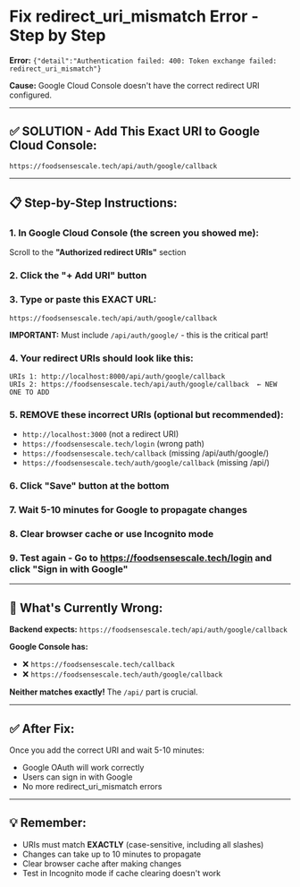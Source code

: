 # Fix redirect_uri_mismatch Error - Step by Step

**Error:** `{"detail":"Authentication failed: 400: Token exchange failed: redirect_uri_mismatch"}`

**Cause:** Google Cloud Console doesn't have the correct redirect URI configured.

---

## ✅ SOLUTION - Add This Exact URI to Google Cloud Console:

```
https://foodsensescale.tech/api/auth/google/callback
```

---

## 📋 Step-by-Step Instructions:

### 1. In Google Cloud Console (the screen you showed me):

Scroll to the **"Authorized redirect URIs"** section

### 2. Click the **"+ Add URI"** button

### 3. Type or paste this EXACT URL:
```
https://foodsensescale.tech/api/auth/google/callback
```
**IMPORTANT:** Must include `/api/auth/google/` - this is the critical part!

### 4. Your redirect URIs should look like this:
```
URIs 1: http://localhost:8000/api/auth/google/callback
URIs 2: https://foodsensescale.tech/api/auth/google/callback  ← NEW ONE TO ADD
```

### 5. REMOVE these incorrect URIs (optional but recommended):
- `http://localhost:3000` (not a redirect URI)
- `https://foodsensescale.tech/login` (wrong path)
- `https://foodsensescale.tech/callback` (missing /api/auth/google/)
- `https://foodsensescale.tech/auth/google/callback` (missing /api/)

### 6. Click **"Save"** button at the bottom

### 7. Wait 5-10 minutes for Google to propagate changes

### 8. Clear browser cache or use Incognito mode

### 9. Test again - Go to https://foodsensescale.tech/login and click "Sign in with Google"

---

## 🎯 What's Currently Wrong:

**Backend expects:** `https://foodsensescale.tech/api/auth/google/callback`

**Google Console has:**
- ❌ `https://foodsensescale.tech/callback`
- ❌ `https://foodsensescale.tech/auth/google/callback`

**Neither matches exactly!** The `/api/` part is crucial.

---

## ✅ After Fix:

Once you add the correct URI and wait 5-10 minutes:
- Google OAuth will work correctly
- Users can sign in with Google
- No more redirect_uri_mismatch errors

---

## 💡 Remember:

- URIs must match **EXACTLY** (case-sensitive, including all slashes)
- Changes can take up to 10 minutes to propagate
- Clear browser cache after making changes
- Test in Incognito mode if cache clearing doesn't work

